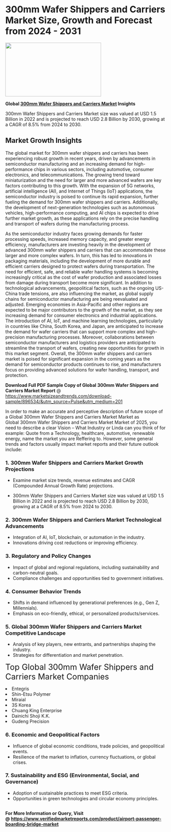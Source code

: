 <H1>300mm Wafer Shippers and Carriers Market Size, Growth and Forecast from 2024 - 2031</H1><img class="aligncenter size-medium wp-image-584254" src="https://thirdeyenews.in/wp-content/uploads/2024/09/Global-Market-Research-300x168.jpeg" alt="" width="300" height="168" /><p><strong>Global&nbsp;<a href="https://www.marketsizeandtrends.com/download-sample/896534/&amp;utm_source=Pulse&amp;utm_medium=201">300mm Wafer Shippers and Carriers Market</a> Insights</strong></p><p>300mm Wafer Shippers and Carriers Market size was valued at USD 1.5 Billion in 2022 and is projected to reach USD 2.8 Billion by 2030, growing at a CAGR of 8.5% from 2024 to 2030.</p><p><h2>Market Growth Insights</h2> <p>The global market for 300mm wafer shippers and carriers has been experiencing robust growth in recent years, driven by advancements in semiconductor manufacturing and an increasing demand for high-performance chips in various sectors, including automotive, consumer electronics, and telecommunications. The growing trend toward miniaturization and the need for larger and more advanced wafers are key factors contributing to this growth. With the expansion of 5G networks, artificial intelligence (AI), and Internet of Things (IoT) applications, the semiconductor industry is poised to continue its rapid expansion, further fueling the demand for 300mm wafer shippers and carriers. Additionally, the development of next-generation technologies such as autonomous vehicles, high-performance computing, and AI chips is expected to drive further market growth, as these applications rely on the precise handling and transport of wafers during the manufacturing process. </p> <p>As the semiconductor industry faces growing demands for faster processing speeds, increased memory capacity, and greater energy efficiency, manufacturers are investing heavily in the development of advanced 300mm wafer shippers and carriers that can accommodate these larger and more complex wafers. In turn, this has led to innovations in packaging materials, including the development of more durable and efficient carriers designed to protect wafers during transportation. The need for efficient, safe, and reliable wafer handling systems is becoming increasingly critical as the cost of wafer production and associated losses from damage during transport become more significant. In addition to technological advancements, geopolitical factors, such as the ongoing US-China trade tensions, are also influencing the market, as global supply chains for semiconductor manufacturing are being reevaluated and adjusted. Emerging economies in Asia-Pacific and other regions are expected to be major contributors to the growth of the market, as they see increasing demand for consumer electronics and industrial applications. The introduction of AI, IoT, and machine learning technologies, particularly in countries like China, South Korea, and Japan, are anticipated to increase the demand for wafer carriers that can support more complex and high-precision manufacturing processes. Moreover, collaborations between semiconductor manufacturers and logistics providers are anticipated to streamline the transport of wafers, creating new opportunities for growth in this market segment. Overall, the 300mm wafer shippers and carriers market is poised for significant expansion in the coming years as the demand for semiconductor products continues to rise, and manufacturers focus on providing advanced solutions for wafer handling, transport, and protection. </p><p><span class=""><strong>Download Full PDF Sample Copy of Global 300mm Wafer Shippers and Carriers Market Report</strong> @ <a href="https://www.marketsizeandtrends.com/download-sample/896534/&amp;utm_source=Pulse&amp;utm_medium=201" target="_blank">https://www.marketsizeandtrends.com/download-sample/896534/&amp;utm_source=Pulse&amp;utm_medium=201</a></span></p><p>In order to make an accurate and perceptive description of future scope of a Global&nbsp;300mm Wafer Shippers and Carriers Market Market as Global&nbsp;300mm Wafer Shippers and Carriers Market Market of 2025, you need to describe a clear Vision &ndash; What Industry or Linda can you think of for example: Quote from a Technology, healthcare, automotive, renewable energy, name the market you are Reffering to. However, some general trends and factors usually impact market reports and their future outlook include:</p><h3>1.&nbsp;<strong>300mm Wafer Shippers and Carriers Market Growth Projections</strong></h3><ul><li>Examine market size trends, revenue estimates and CAGR (Compounded Annual Growth Rate) projections.</li><li><p>300mm Wafer Shippers and Carriers Market size was valued at USD 1.5 Billion in 2022 and is projected to reach USD 2.8 Billion by 2030, growing at a CAGR of 8.5% from 2024 to 2030.</p></li></ul><h3>2.&nbsp;<strong>300mm Wafer Shippers and Carriers Market Technological Advancements</strong></h3><ul><li>Integration of AI, IoT, blockchain, or automation in the industry.</li><li>Innovations driving cost reductions or improving efficiency.</li></ul><h3>3.&nbsp;<strong>Regulatory and Policy Changes</strong></h3><ul><li>Impact of global and regional regulations, including sustainability and carbon-neutral goals.</li><li>Compliance challenges and opportunities tied to government initiatives.</li></ul><h3>4.&nbsp;<strong>Consumer Behavior Trends</strong></h3><ul><li>Shifts in demand influenced by generational preferences (e.g., Gen Z, Millennials).</li><li>Emphasis on eco-friendly, ethical, or personalized products/services.</li></ul><h3>5.&nbsp;<strong>Global 300mm Wafer Shippers and Carriers Market Competitive Landscape</strong></h3><ul><li>Analysis of key players, new entrants, and partnerships shaping the industry.</li><li>Strategies for differentiation and market penetration.</li></ul><p data-pm-slice="1 1 []"><span style="color: inherit; font-family: inherit; font-size: 25px;">Top Global 300mm Wafer Shippers and Carriers Market Companies</span></p><div class="" data-test-id=""><p><li>Entegris</li><li> Shin-Etsu Polymer</li><li> Miraial</li><li> 3S Korea</li><li> Chuang King Enterprise</li><li> Dainichi Shoji K.K.</li><li> Gudeng Precision</li></p></div><h3>6.&nbsp;<strong>Economic and Geopolitical Factors</strong></h3><ul><li>Influence of global economic conditions, trade policies, and geopolitical events.</li><li>Resilience of the market to inflation, currency fluctuations, or global crises.</li></ul><h3>7.&nbsp;<strong>Sustainability and ESG (Environmental, Social, and Governance)</strong></h3><ul><li>Adoption of sustainable practices to meet ESG criteria.</li><li>Opportunities in green technologies and circular economy principles.</li></ul><h2><strong style="font-size: 14px;">For More Information or Query, Visit @&nbsp;</strong><a style="background-color: #ffffff; font-size: 14px;" href="https://www.marketsizeandtrends.com/report/300mm-wafer-shippers-and-carriers-market/" target="_blank">https://www.verifiedmarketreports.com/product/airport-passenger-boarding-bridge-market</a></h2>